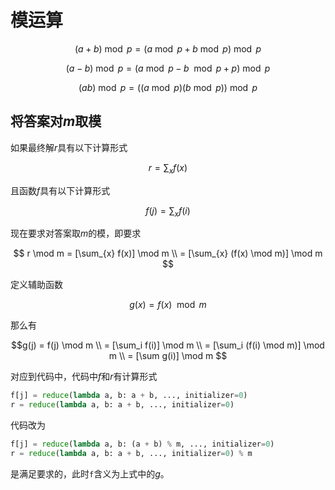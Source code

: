 # 模运算

$$(a + b) \bmod p = (a \bmod p + b \bmod p) \bmod p$$

$$(a - b) \bmod p = (a \bmod p - b \mod p + p) \bmod p$$

$$(ab) \bmod p = ((a \bmod p) (b \bmod p)) \bmod p$$

## 将答案对$m$取模

如果最终解$r$具有以下计算形式

$$r = \sum_{x} f(x)$$

且函数$f$具有以下计算形式

$$f(j) = \sum_{x} f(i)$$

现在要求对答案取$m$的模，即要求

$$
r \mod m = [\sum_{x} f(x)] \mod m \\
= [\sum_{x} (f(x) \mod m)] \mod m 
$$

定义辅助函数

$$g(x) = f(x) \mod m$$

那么有

$$g(j) = f(j) \mod m \\
= [\sum_i f(i)] \mod m \\
= [\sum_i (f(i) \mod m)] \mod m \\
= [\sum g(i)] \mod m
$$

对应到代码中，代码中$f$和$r$有计算形式

```py
f[j] = reduce(lambda a, b: a + b, ..., initializer=0)
r = reduce(lambda a, b: a + b, ..., initializer=0)
```

代码改为

```py
f[j] = reduce(lambda a, b: (a + b) % m, ..., initializer=0) 
r = reduce(lambda a, b: a + b, ..., initializer=0) % m
```

是满足要求的，此时`f`含义为上式中的$g$。



